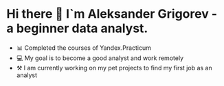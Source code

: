 # Hi there 👋 I`m Aleksander Grigorev - a beginner data analyst.


- 📊 Сompleted the courses of Yandex.Practicum
- 💻 My goal is to become a good analyst and work remotely
- ⚒ I am currently working on my pet projects to find my first job as an analyst






